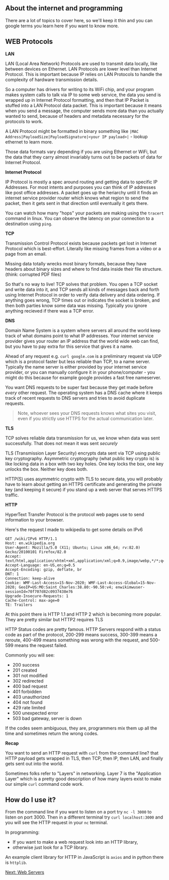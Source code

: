 ## About the internet and programming

There are a lot of topics to cover here, so we'll keep it thin and you can google terms you learn here if you want to know more.

## WEB Protocols

__LAN__

LAN (Local Area Network) Protocols are used to transmit data locally, like between devices on Ethernet. LAN Protocols are lower level than Internet Protocol. This is important because IP relies on LAN Protocols to handle the complexity of hardware transmission details.

So a computer has drivers for writing to its WiFi chip, and your program makes system calls to talk via IP to some web service, the data you send is wrapped up in Internet Protocol formatting, and then that IP Packet is stuffed into a LAN Protocol data packet. This is important because it means when you send a message, the computer sends more data than you actually wanted to send, because of headers and metadata necessary for the protocols to work.

A LAN Protocol might be formatted in binary something like `|MAC Address|PayloadSize|PayloadSignature|<your IP payload>|` - lookup ethernet to learn more.

Those data formats vary depending if you are using Ethernet or WiFi, but the data that they carry almost invariably turns out to be packets of data for Internet Protocol.

__Internet Protocol__

IP Protocol is mostly a spec around routing and getting data to specific IP Addresses. For most intents and purposes you can think of IP addresses like post office addresses. A packet goes up the heriarchy until it finds an internet service provider router which knows what region to send the packet, then it gets sent in that direction until eventually it gets there.

You can watch how many "hops" your packets are making using the `tracert` command in linux. You can observe the latency on your connection to a destination using `ping`.

__TCP__

Transmission Control Protocol exists because packets get lost in Internet Protocol which is best-effort. Literally like missing frames from a video or a page from an email.

Missing data totally wrecks most binary formats, because they have headers about binary sizes and where to find data inside their file structure. (think: corrupted PDF files)

So that's no way to live! TCP solves that problem. You open a TCP socket and write data into it, and TCP sends all kinds of messages back and forth using Internet Protocol in order to verify data delivery and data ordering. If anything goes wrong, TCP times out or indicates the socket is broken, and then both parties know some data was missing. Typically you ignore anything recieved if there was a TCP error.

__DNS__

Domain Name System is a system where servers all around the world keep track of what domains point to what IP addresses. Your internet service provider gives your router an IP address that the world wide web can find, but you have to pay extra for this service that gives it a name.

Ahead of any request e.g. `curl google.com` is a preliminary request via UDP which is a protocol faster but less reliable than TCP, to a name server. Typically the name server is either provided by your internet service provider, or you can manually configure it in your phone/computer - you might do this because for example google provides a fast free nameserver.

You want DNS requests to be super fast because they get made before *every* other request. The operating system has a DNS cache where it keeps track of recent requests to DNS servers and tries to avoid duplicate requests.

> Note, whoever sees your DNS requests knows what sites you visit, even if you strictly use HTTPS for the actual communication later.

__TLS__

TCP solves reliable data transmission for us, we know when data was sent successfully. That does not mean it was sent *securely*

TLS (Transmission Layer Security) encrypts data sent via TCP using public key cryptography. Asymmetric cryptography (what public key crypto is) is like locking data in a box with two key holes. One key locks the box, one key unlocks the box. Neither key does both.

HTTP(S) uses asymmetric crypto with TLS to secure data, you will probably have to learn about getting an HTTPS certificate and generating the private key (and keeping it secure) if you stand up a web server that serves HTTPS traffic.

__HTTP__

HyperText Transfer Protocol is the protocol web pages use to send information to your browser.

Here's the request I made to wikipedia to get some details on IPv6
```
GET /wiki/IPv6 HTTP/1.1
Host: en.wikipedia.org
User-Agent: Mozilla/5.0 (X11; Ubuntu; Linux x86_64; rv:82.0) Gecko/20100101 Firefox/82.0
Accept: text/html,application/xhtml+xml,application/xml;q=0.9,image/webp,*/*;q=0.8
Accept-Language: en-US,en;q=0.5
Accept-Encoding: gzip, deflate, br
DNT: 1
Connection: keep-alive
Cookie: WMF-Last-Access=15-Nov-2020; WMF-Last-Access-Global=15-Nov-2020; GeoIP=US:MO:Saint_Charles:38.80:-90.50:v4; enwikimwuser-sessionId=70f707d82c0937438e76
Upgrade-Insecure-Requests: 1
Cache-Control: max-age=0
TE: Trailers
```

At this point there is HTTP 1.1 and HTTP 2 which is becoming more popular. They are pretty similar but HTTP2 requires TLS

HTTP Status codes are pretty famous. HTTP Servers respond with a status code as part of the protocol, 200-299 means success, 300-399 means a reroute, 400-499 means something was wrong with the request, and 500-599 means the request failed.

Commonly you will see:
* 200 success
* 201 created
* 301 not modified
* 302 redirected
* 400 bad request
* 401 forbidden
* 403 unauthorized
* 404 not found
* 429 rate limited
* 500 unexpected error
* 503 bad gateway, server is down

If the codes seem ambiguous, they are, programmers mix them up all the time and sometimes return the wrong codes.

__Recap__

You want to send an HTTP request with `curl` from the command line?
that HTTP payload gets wrapped in TLS, then TCP, then IP, then LAN, and finally gets sent out into the world.

Sometimes folks refer to "Layers" in networking. Layer 7 is the "Application Layer" which is a pretty good description of how many layers exist to make our simple `curl` command code work.

## How do I use it?

From the command line if you want to listen on a port try `nc -l 3000` to listen on port 3000. Then in a different terminal try `curl localhost:3000` and you will see the HTTP request in your `nc` terminal.

In programming:
* If you want to make a web request look into an HTTP library,
* otherwise just look for a TCP library.

An example client library for HTTP in JavaScript is `axios` and in python there is `httplib`.

[Next: Web Servers](08_web_servers.html)
